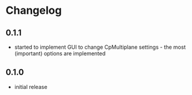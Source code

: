# Changelog

## 0.1.1

* started to implement GUI to change CpMultiplane settings - the most (important) options are implemented

## 0.1.0

* initial release
